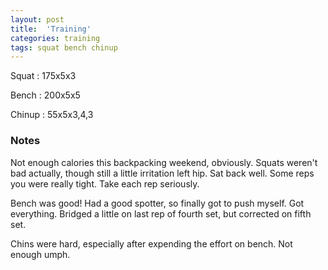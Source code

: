 ```yaml
---
layout: post
title:  'Training'
categories: training
tags: squat bench chinup
---
```


Squat       :   175x5x3

Bench       :   200x5x5

Chinup      :   55x5x3,4,3

### Notes

Not enough calories this backpacking weekend, obviously. Squats weren't bad actually,
though still a little irritation left hip. Sat back well. Some reps you were really
tight. Take each rep seriously.

Bench was good! Had a good spotter, so finally got to push myself. Got everything.
Bridged a little on last rep of fourth set, but corrected on fifth set.

Chins were hard, especially after expending the effort on bench. Not enough umph.
